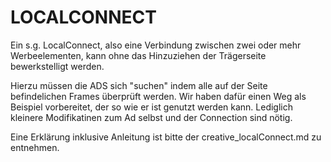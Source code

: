 # LOCALCONNECT

Ein s.g. LocalConnect, also eine Verbindung zwischen zwei oder mehr Werbeelementen, kann ohne das Hinzuziehen der Trägerseite bewerkstelligt werden.

Hierzu müssen die ADS sich "suchen" indem alle auf der Seite befindelichen Frames überprüft werden.
Wir haben dafür einen Weg als Beispiel vorbereitet, der so wie er ist genutzt werden kann.
Lediglich kleinere Modifikatinen zum Ad selbst und der Connection sind nötig.

Eine Erklärung inklusive Anleitung ist bitte der creative_localConnect.md zu entnehmen.

 